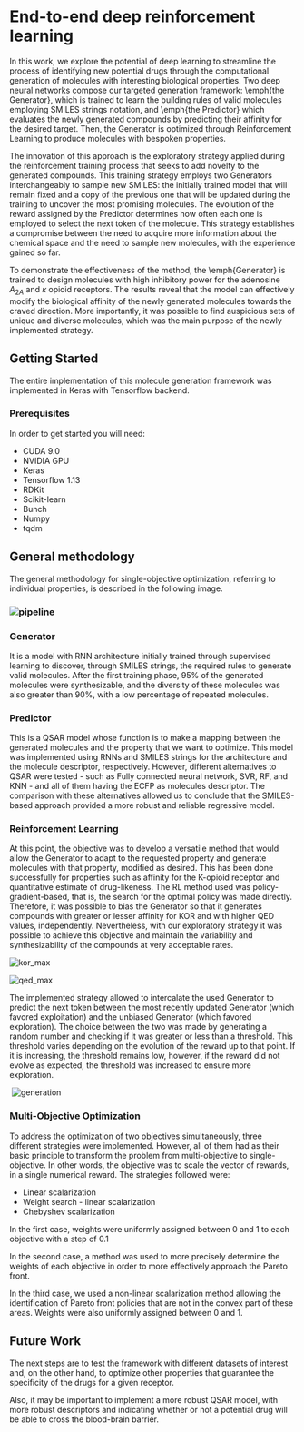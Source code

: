 # End-to-end deep reinforcement learning 

In this work, we explore the potential of deep learning to streamline the process of identifying new potential drugs through the computational generation of molecules with interesting biological properties. Two deep neural networks compose our targeted generation framework: \emph{the Generator}, which is trained to learn the building rules of valid molecules employing SMILES strings notation, and \emph{the Predictor} which evaluates the newly generated compounds by predicting their affinity for the desired target. Then, the Generator is optimized through Reinforcement Learning to produce molecules with bespoken properties.

The innovation of this approach is the exploratory strategy applied during the reinforcement training process that seeks to add novelty to the generated compounds. This training strategy employs two Generators interchangeably to sample new SMILES: the initially trained model that will remain fixed and a copy of the previous one that will be updated during the training to uncover the most promising molecules. The evolution of the reward assigned by the Predictor determines how often each one is employed to select the next token of the molecule. This strategy establishes a compromise between the need to acquire more information about the chemical space and the need to sample new molecules, with the experience gained so far.

To demonstrate the effectiveness of the method, the \emph{Generator} is trained to design molecules with high inhibitory power for the adenosine $A_{2A}$ and $\kappa$ opioid receptors. The results reveal that the model can effectively modify the biological affinity of the newly generated molecules towards the craved direction. More importantly, it was possible to find auspicious sets of unique and diverse molecules, which was the main purpose of the newly implemented strategy. 

## Getting Started

The entire implementation of this molecule generation framework was implemented in Keras with Tensorflow backend.

### Prerequisites

 In order to get started you will need: 

- CUDA 9.0
- NVIDIA GPU
- Keras
- Tensorflow 1.13
- RDKit
- Scikit-learn
- Bunch
- Numpy
- tqdm

## General methodology

The general methodology for single-objective optimization, referring to individual properties, is described in the following image.



### ![pipeline](https://github.com/larngroup/DiverseDRL/blob/master/Figures/pipline.png?raw=true)



### Generator

It is a model with RNN architecture initially trained through supervised learning to discover, through SMILES strings, the required rules to generate valid molecules. After the first training phase, 95% of the generated molecules were synthesizable, and the diversity of these molecules was also greater than 90%, with a low percentage of repeated molecules.

### Predictor

This is a QSAR model whose function is to make a mapping between the generated molecules and the property that we want to optimize. This model was implemented using RNNs and SMILES strings for the architecture and the molecule descriptor, respectively. However, different alternatives to QSAR were tested - such as Fully connected neural network, SVR, RF, and KNN - and all of them having the ECFP as molecules descriptor. The comparison with these alternatives allowed us to conclude that the SMILES-based approach provided a more robust and reliable regressive model.

### Reinforcement Learning

At this point, the objective was to develop a versatile method that would allow the Generator to adapt to the requested property and generate molecules with that property, modified as desired. This has been done successfully for properties such as affinity for the K-opioid receptor and quantitative estimate of drug-likeness. The RL method used was policy-gradient-based, that is, the search for the optimal policy was made directly. Therefore, it was possible to bias the Generator so that it generates compounds with greater or lesser affinity for KOR and with higher QED values, independently. Nevertheless, with our exploratory strategy it was possible to achieve this objective and maintain the variability and synthesizability of the compounds at very acceptable rates.

![kor_max](https://github.com/larngroup/DiverseDRL/blob/master/Figures/kor_max.png?raw=true)

![qed_max](https://github.com/larngroup/DiverseDRL/blob/master/Figures/qed_max.png?raw=true)



The implemented strategy allowed to intercalate the used Generator to predict the next token between the most recently updated Generator (which favored exploitation) and the unbiased Generator (which favored exploration). The choice between the two was made by generating a random number and checking if it was greater or less than a threshold. This threshold varies depending on the evolution of the reward up to that point. If it is increasing, the threshold remains low, however, if the reward did not evolve as expected, the threshold was increased to ensure more exploration.



​				![generation](https://github.com/larngroup/DiverseDRL/blob/master/Figures/generation.png?raw=true)





### Multi-Objective Optimization

To address the optimization of two objectives simultaneously, three different strategies were implemented. However, all of them had as their basic principle to transform the problem from multi-objective to single-objective. In other words, the objective was to scale the vector of rewards, in a single numerical reward. The strategies followed were:

- Linear scalarization
- Weight search - linear scalarization
- Chebyshev scalarization

In the first case, weights were uniformly assigned between 0 and 1 to each objective with a step of 0.1

In the second case, a method was used to more precisely determine the weights of each objective in order to more effectively approach the Pareto front.

In the third case,  we used a non-linear scalarization method allowing the identification of Pareto front policies that are not in the convex part of these areas. Weights were also uniformly assigned between 0 and 1.

## Future Work

The next steps are to test the framework with different datasets of interest and, on the other hand, to optimize other properties that guarantee the specificity of the drugs for a given receptor.

Also, it may be important to implement a more robust QSAR model, with more robust descriptors and indicating whether or not a potential drug will be able to cross the blood-brain barrier.

